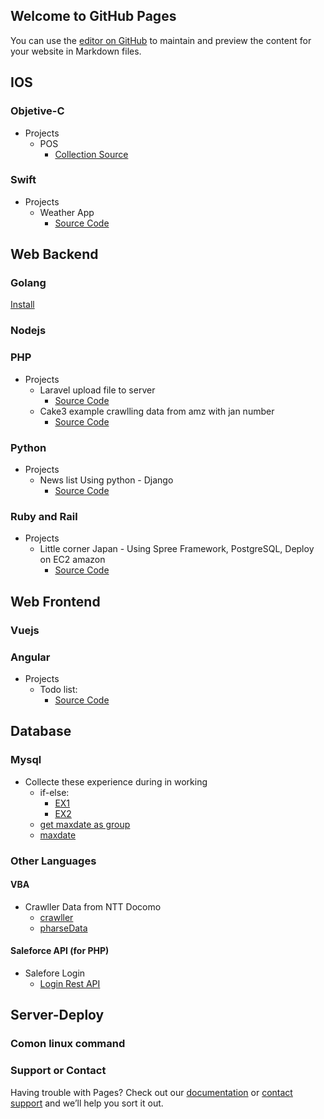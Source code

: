 ## Welcome to GitHub Pages

You can use the [editor on GitHub](https://github.com/thanhtungka91/homepage/edit/master/index.md) to maintain and preview the content for your website in Markdown files.


## IOS 
### Objetive-C 
* Projects 
  * POS 
    * [Collection Source](https://github.com/thanhtungka91/objectiveCExperience)
### Swift 
* Projects 
  * Weather App 
    * [Source Code](https://github.com/thanhtungka91/weather)

## Web Backend

### Golang
[Install](https://gist.github.com/thanhtungka91/5b0901f9607d6337c6a0e38ba60e7384)
### Nodejs
### PHP
* Projects
  * Laravel upload file to server 
    * [Source Code](https://github.com/thanhtungka91/project-laravel)
  * Cake3 example crawlling data from amz with jan number
    * [Source Code](https://github.com/thanhtungka91/smartshopping)
### Python
* Projects 
  * News list Using python - Django  
    * [Source Code](https://github.com/thanhtungka91/ReachLocal)
### Ruby and Rail
* Projects 
  * Little corner Japan - Using Spree Framework, PostgreSQL, Deploy on EC2 amazon    
     * [Source Code](https://github.com/thanhtungka91/littlecornerjapan)
## Web Frontend
### Vuejs
### Angular
* Projects 
   * Todo list:   
     * [Source Code](https://github.com/thanhtungka91/quickstart)
## Database
### Mysql
* Collecte these experience during in working 
  * if-else: 
    * [EX1](https://gist.github.com/thanhtungka91/30f2ddf8f8d96cf75e0b2a80f12befcd)   
    * [EX2](https://gist.github.com/thanhtungka91/30f2ddf8f8d96cf75e0b2a80f12befcd)    
  * [get maxdate as group](https://gist.github.com/thanhtungka91/30f2ddf8f8d96cf75e0b2a80f12befcd2)
  * [maxdate](https://gist.github.com/thanhtungka91/d89dd11f9503b4f556b5b350f5738440)
### Other Languages
#### VBA
* Crawller Data from NTT Docomo 
  * [crawller](https://gist.github.com/thanhtungka91/d1589fa0d08dfecf5f93845ac9600295)   
  * [pharseData](https://gist.github.com/thanhtungka91/8e825de0f988182db48a2247f8588a72)    
#### Saleforce API (for PHP)
* Salefore Login 
  * [Login Rest API](https://gist.github.com/thanhtungka91/91a4820ca2b8352c313db7e6992b5ecd)   
## Server-Deploy
### Comon linux command

### Support or Contact
Having trouble with Pages? Check out our [documentation](https://help.github.com/categories/github-pages-basics/) or [contact support](https://github.com/contact) and we’ll help you sort it out.
